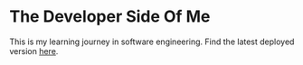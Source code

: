 # The Developer Side Of Me
This is my learning journey in software engineering. Find the latest deployed version [here](https://muhammad-ibrahim.github.io/tdsom/).
